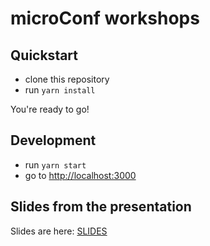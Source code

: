 # microConf workshops

## Quickstart

* clone this repository
* run `yarn install`

You're ready to go!

## Development

* run `yarn start`
* go to [http://localhost:3000](http://localhost:3000)

## Slides from the presentation

Slides are here: [SLIDES](./slides.pdf)